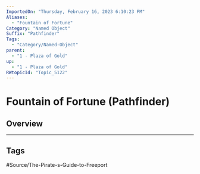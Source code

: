 ```yaml
---
ImportedOn: "Thursday, February 16, 2023 6:10:23 PM"
Aliases:
  - "Fountain of Fortune"
Category: "Named Object"
Suffix: "Pathfinder"
Tags:
  - "Category/Named-Object"
parent:
  - "1 - Plaza of Gold"
up:
  - "1 - Plaza of Gold"
RWtopicId: "Topic_5122"
---
```

# Fountain of Fortune (Pathfinder)
## Overview

---
## Tags
#Source/The-Pirate-s-Guide-to-Freeport

